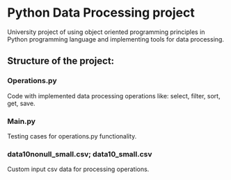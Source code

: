 # Python Data Processing project
University project of using object oriented programming principles in Python programming language and implementing tools for data processing.

## Structure of the project:
### Operations.py
Code with implemented data processing operations like: select, filter, sort, get, save.
### Main.py
Testing cases for operations.py functionality.
### data10nonull_small.csv; data10_small.csv
Custom input csv data for processing operations.
